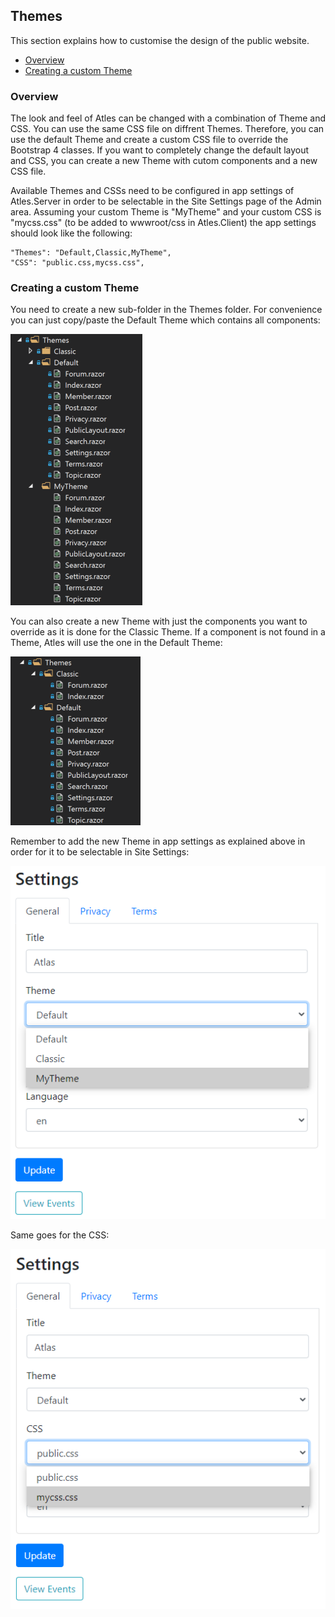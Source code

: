 ## Themes

This section explains how to customise the design of the public website.

- [Overview](#overview)
- [Creating a custom Theme](#custom-theme)

<a name="overview"></a>
### Overview

The look and feel of Atles can be changed with a combination of Theme and CSS.
You can use the same CSS file on diffrent Themes.
Therefore, you can use the default Theme and create a custom CSS file to override the Bootstrap 4 classes.
If you want to completely change the default layout and CSS, you can create a new Theme with cutom components and a new CSS file.

Available Themes and CSSs need to be configured in app settings of Atles.Server in order to be selectable in the Site Settings page of the Admin area.
Assuming your custom Theme is "MyTheme" and your custom CSS is "mycss.css" (to be added to wwwroot/css in Atles.Client) the app settings should look like the following:

```
"Themes": "Default,Classic,MyTheme",
"CSS": "public.css,mycss.css",
```

<a name="custom-theme"></a>
### Creating a custom Theme

You need to create a new sub-folder in the Themes folder.
For convenience you can just copy/paste the Default Theme which contains all components:

![MyTheme](assets/img/my-theme.png)

You can also create a new Theme with just the components you want to override as it is done for the Classic Theme.
If a component is not found in a Theme, Atles will use the one in the Default Theme:

![Classic](assets/img/classic-theme.png)

Remember to add the new Theme in app settings as explained above in order for it to be selectable in Site Settings:

![Site Settings - Theme](assets/img/admin-settings-theme.png)

Same goes for the CSS:

![Site Settings - CSS](assets/img/admin-settings-css.png)
